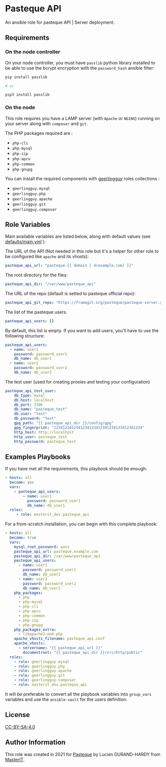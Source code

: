 # Pasteque API

An ansible role for pasteque API | Server deployment.

## Requirements

### On the node controller

On your node controller, you must have `passlib` python library installed to be able to use the bcrypt encryption with the `password_hash` ansible filter:

```bash
pip install passlib

# or 

pip3 install passlib
```

### On the node

This role requires you have a LAMP server (with `Apache` or `NGINX`) running on your server along with `composer` and `git`.

The PHP packages required are : 
- `php-cli`
- `php-mysql`
- `php-zip`
- `php-apcu`
- `php-common`
- `php-gnupg`

You can install the required components with [geerlingguy](https://galaxy.ansible.com/geerlingguy/) roles collections :
- `geerlingguy.mysql`
- `geerlingguy.php`
- `geerlingguy.apache`
- `geerlingguy.git`
- `geerlingguy.composer`

## Role Variables

Main available variables are listed below, along with default values (see [defaults/main.yml](defaults/main.yml)`):

The URL of the API (Not needed in this role but it's a helper for other role to be configured like `apache` and its vhosts):

```yaml
pasteque_api_url: "pasteque.{{ domain | d(example.com) }}"
```

The root directory for the files:

```yaml
pasteque_api_dir: "/var/www/pasteque_api"
```

The URL of the repo (default is setted to pasteque official repo):

```yaml
pasteque_api_git_repo: "https://framagit.org/pasteque/pasteque-server.git"
```

The list of the pasteque users.

```yaml
pasteque_api_users: []
```

By default, this list is empty. If you want to add users, you'll have to use the following structure:

```yaml
pasteque_api_users:
  - name: user1
    password: password_user1
    db_name: db_user1
  - name: user2
    password: password_user2
    db_name: db_user2
```

The test user (used for creating proxies and testing your configuration)

```yaml
pasteque_api_test_user:
    db_type: mysql
    db_host: localhost
    db_port: 3306
    db_name: "pasteque_test"
    db_user: "test"
    db_password: "test"
    gpg_path: "{{ pasteque_api_dir }}/config/gpg"
    gpg_fingerprint: "1234123412341234123412341234123412341234"
    http_host: http://localhost
    http_user: pasteque_test
    http_password: pasteque_test
```

## Examples Playbooks

If you have met all the requirements, this playbook should be enough:

```yaml
- hosts: all
  become: yes
  vars:
    - pasteque_api_users:
        - name: user1
          password: password_user1
          db_name: db_user1
  roles:
     - role: masterit_dev.pasteque_api
```

For a from-scratch installation, you can begin with this complete playbook:

```yaml
- hosts: all
  become: true
  vars:
    mysql_root_password: pass
    pasteque_api_url: pasteque.example.com
    pasteque_api_dir: /var/www/pasteque_api
    pasteque_api_users:
      - name: user1
        password: password_user1
        db_name: db_user1
      - name: user2
        password: password_user2
        db_name: db_user2
    php_packages:
      - php
      - php-mysql
      - php-cli
      - php-apcu
      - php-common
      - php-zip
      - php-gnupg
    php_packages_extra:
      - libapache2-mod-php
    apache_vhosts_filename: pasteque_api.conf
    apache_vhosts:
      - servername: "{{ pasteque_api_url }}"
        documentroot: "{{ pasteque_api_dir }}/src/http/public"
  roles:
    - role: geerlingguy.mysql
    - role: geerlingguy.php
    - role: geerlingguy.apache
    - role: geerlingguy.git
    - role: geerlingguy.composer
    - role: masterit_dev.pasteque_api
```

It will be preferable to convert all the playbook variables into `group_vars` variables and use the `ansible-vault` for the users definition.

## License

[CC-BY-SA-4.0](https://creativecommons.org/licenses/by-sa/4.0/)

## Author Information

This role was created in 2021 for [Pasteque](https://www.pasteque.org) by Lucien DURAND-HARDY from [MasterIT](http://www.masterit.fr).
